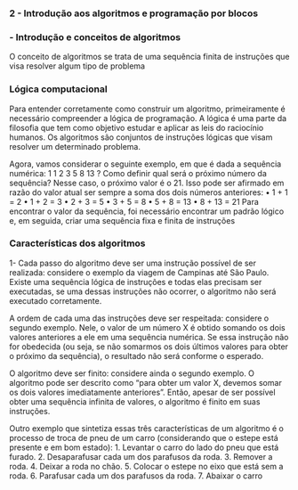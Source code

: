 ### 2 - Introdução aos algoritmos e programação por blocos
### - Introdução e conceitos de algoritmos

O  conceito de algoritmos se trata de uma sequência finita de instruções que visa resolver algum tipo de problema

### Lógica computacional 

Para entender corretamente como construir um algoritmo, primeiramente é necessário compreender a lógica de programação. A lógica é uma parte da filosofia que tem como objetivo estudar e aplicar as leis do raciocínio humanos. Os algoritmos são conjuntos de instruções lógicas que visam resolver um determinado problema. 

Agora, vamos considerar o seguinte exemplo, em que é dada a sequência numérica: 1 1 2 3 5 8 13 ? Como definir qual será o próximo número da sequência? Nesse caso, o próximo valor é o 21. Isso pode ser afirmado em razão do valor atual ser sempre a soma dos dois números anteriores:
• 1 + 1 = 2 
• 1 + 2 = 3 
• 2 + 3 = 5 
• 3 + 5 = 8 
• 5 + 8 = 13 
• 8 + 13 = 21 
Para encontrar o valor da sequência, foi necessário encontrar um padrão lógico e, em seguida, criar uma sequência fixa e finita de instruções

### Características dos algoritmos

1- Cada passo do algoritmo deve ser uma instrução possível de ser realizada: considere o exemplo da viagem de Campinas até São Paulo. Existe uma sequência lógica de instruções e todas elas precisam ser executadas, se uma dessas instruções não ocorrer, o algoritmo não será executado corretamente. 

A ordem de cada uma das instruções deve ser respeitada: considere o segundo exemplo. Nele, o valor de um número X é obtido somando os dois valores anteriores a ele em uma sequência numérica. Se essa instrução não for obedecida (ou seja, se não somarmos os dois últimos valores para obter o próximo da sequência), o resultado não será conforme o esperado. 

O algoritmo deve ser finito: considere ainda o segundo exemplo. O algoritmo pode ser descrito como “para obter um valor X, devemos somar os dois valores imediatamente anteriores”. Então, apesar de ser possível obter uma sequência infinita de valores, o algoritmo é finito em suas instruções. 

Outro exemplo que sintetiza essas três características de um algoritmo é o processo de troca de pneu de um carro (considerando que o estepe está presente e em bom estado): 1. Levantar o carro do lado do pneu que está furado. 2. Desaparafusar cada um dos parafusos da roda. 3. Remover a roda. 4. Deixar a roda no chão. 5. Colocar o estepe no eixo que está sem a roda. 6. Parafusar cada um dos parafusos da roda. 7. Abaixar o carro